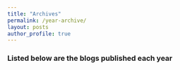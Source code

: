 ```yaml
---
title: "Archives"
permalink: /year-archive/
layout: posts
author_profile: true
---
```



### Listed below are the blogs published each year
